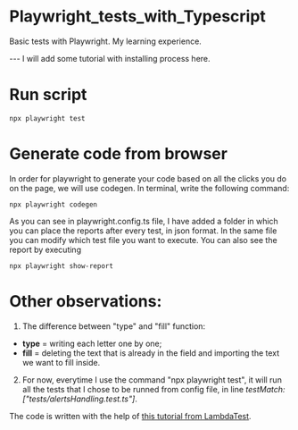 # Playwright_tests_with_Typescript
Basic tests with Playwright. My learning experience.

--- I will add some tutorial with installing process here.

# Run script
```
npx playwright test
```

# Generate code from browser
In order for playwright to generate your code based on all the clicks you do on the page, we will use codegen. In terminal, write the following command:
```
npx playwright codegen
```

As you can see in playwright.config.ts file, I have added a folder in which you can place the reports after every test, in json format. In the same file you can modify which test file you want to execute.
You can also see the report by executing
```
npx playwright show-report
```

# Other observations:
1. The difference between "type" and "fill" function:
- **type** = writing each letter one by one;
- **fill** = deleting the text that is already in the field and importing the text we want to fill inside.

2. For now, everytime I use the command "npx playwright test", it will run all the tests that I chose to be runned from config file, in line _testMatch: ["tests/alertsHandling.test.ts"]_.


The code is written with the help of [this tutorial from LambdaTest](https://youtu.be/wawbt1cATsk).
